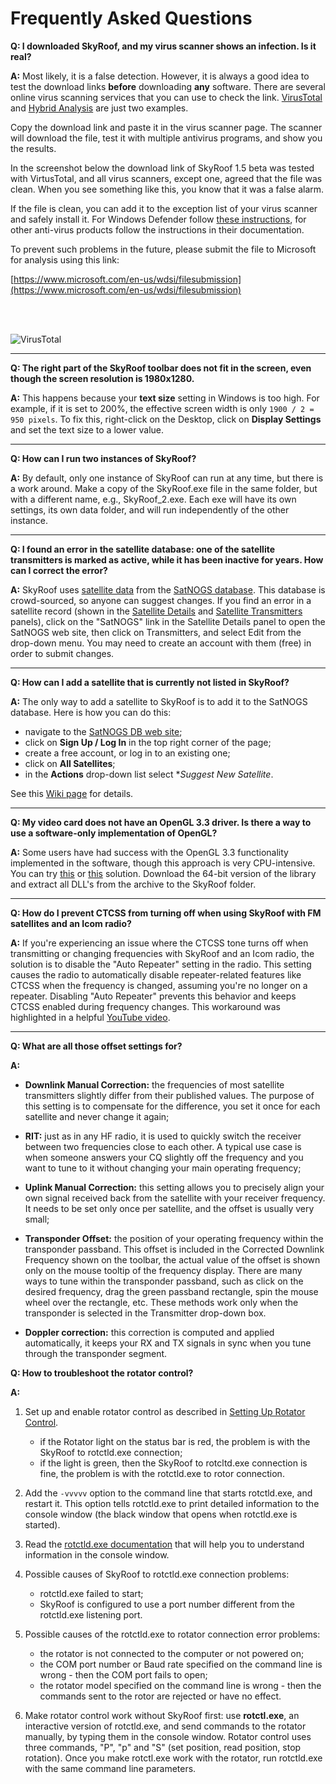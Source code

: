 # Frequently Asked Questions

**Q: I downloaded SkyRoof, and my virus scanner shows an infection. Is it real?**

**A:** Most likely, it is a false detection. However, it is always a good idea to test the download links **before** downloading **any** software. There are several online virus scanning services that you can use to check the link.
[VirusTotal](https://www.virustotal.com/gui/home/url) and [Hybrid Analysis](https://www.hybrid-analysis.com/})
are just two examples.

Copy the download link and paste it in the virus scanner page. The scanner
will download the file, test it with multiple antivirus programs, and show you the results.

In the screenshot below the download link of SkyRoof 1.5 beta was tested with VirtusTotal, and all virus scanners, except one, agreed that the file was clean. When you see something like this, you know that it was a false alarm.

If the file is clean, you can add it to the exception list of your virus scanner and safely install it. For Windows Defender follow
[these instructions](https://support.microsoft.com/en-us/windows/add-an-exclusion-to-windows-security-811816c0-4dfd-af4a-47e4-c301afe13b26#ID0EBF=Windows_11), for other anti-virus products
follow the instructions in their documentation.

To prevent such problems in the future, please submit the file to Microsoft for analysis using this link:

[https://www.microsoft.com/en-us/wdsi/filesubmission](https://www.microsoft.com/en-us/wdsi/filesubmission)

<br><br>

![VirusTotal](../images/virus_total.png)

---

**Q: The right part of the SkyRoof toolbar does not fit in the screen, even though the screen resolution is 1980x1280.**

**A:** This happens because your **text size** setting in Windows is too high. For example, if it is set to 200%, the effective
screen width is only `1900 / 2 = 950 pixels`. To fix this, right-click on the Desktop, click on **Display Settings** and set the text size
to a lower value.

---

**Q: How can I run two instances of SkyRoof?**

**A:** By default, only one instance of SkyRoof can run at any time, but there is a work around. Make a copy of the SkyRoof.exe file in the same folder, but with a different name, e.g., SkyRoof_2.exe. Each exe will have its own settings, its own data folder, and will run independently of the other instance.

---

**Q: I found an error in the satellite database: one of the satellite transmitters is marked as active, while it has been inactive for years. How can I correct the error?**

**A:** SkyRoof uses
[satellite data](satellite_data.md)
from the
[SatNOGS database](https://db.satnogs.org/).
This database is crowd-sourced, so anyone can suggest changes.
If you find an error in a satellite record (shown in the
[Satellite Details](satellite_details_panel.md)
and
[Satellite Transmitters](satellite_transmitters_panel.md)
 panels), click on the "SatNOGS" link in the Satellite Details panel  to open the SatNOGS web site, then click on Transmitters, and select Edit from the drop-down menu. You may need to create an account with them (free) in order to submit changes.

---

**Q: How can I add a satellite that is currently not listed in SkyRoof?**

**A:** The only way to add a satellite to SkyRoof is to add it to the SatNOGS database. Here is how you can do this:

- navigate to the [SatNOGS DB web site](https://db.satnogs.org/);
- click on **Sign Up / Log In** in the top right corner of the page;
- create a free account, or log in to an existing one;
- click on **All Satellites**;
- in the **Actions** drop-down list select **Suggest New Satellite*.

See this [Wiki page](https://wiki.satnogs.org/SatNOGS_DB) for details.

---

**Q: My video card does not have an OpenGL 3.3 driver. Is there a way to use a software-only implementation of OpenGL?**

**A:** Some users have had success with the OpenGL 3.3 functionality implemented in the software, though this approach is very CPU-intensive. You can try
[this](https://github.com/lightningterror/Mesa3D-Windows) or
[this](https://github.com/pal1000/mesa-dist-win) solution. Download the 64-bit version of the library and extract all DLL's from the archive to the SkyRoof folder.

---

**Q: How do I prevent CTCSS from turning off when using SkyRoof with FM satellites and an Icom radio?**

**A:** If you're experiencing an issue where the CTCSS tone turns off when transmitting or changing frequencies with SkyRoof and an Icom radio, the solution is to disable the "Auto Repeater" setting in the radio. This setting causes the radio to automatically disable repeater-related features like CTCSS when the frequency is changed, assuming you're no longer on a repeater. Disabling "Auto Repeater" prevents this behavior and keeps CTCSS enabled during frequency changes. This workaround was highlighted in a helpful [YouTube video](https://www.youtube.com/watch?v=6xO3LNsTidQ).

---

**Q: What are all those offset settings for?**

**A:**

- **Downlink Manual Correction:** the frequencies of most satellite transmitters slightly differ from their published values. The purpose of this setting is to compensate for the difference, you set it once for each satellite and never change it again;

- **RIT:** just as in any HF radio, it is used to quickly switch the receiver between two frequencies close to each other. A typical use case is when someone answers your CQ slightly off the frequency and you want to tune to it without changing your main operating frequency;

- **Uplink Manual Correction:** this setting allows you to precisely align your own signal received back from the satellite with your receiver frequency. It needs to be set only once per satellite, and the offset is usually very small;

- **Transponder Offset:** the position of your operating frequency within the transponder passband. This offset is included in the Corrected Downlink Frequency shown on the toolbar, the actual value of the offset is shown only on the mouse tooltip of the frequency display. There are many ways to tune within the transponder passband, such as click on the desired frequency, drag the green passband rectangle, spin the mouse wheel over the rectangle, etc. These methods work only when the transponder is selected in the Transmitter drop-down box.

- **Doppler correction:** this correction is computed and applied automatically, it keeps your RX and TX signals in sync when you tune through the transponder segment.

**Q: How to troubleshoot the rotator control?**

**A:** 

1. Set up and enable rotator control as described in
[Setting Up Rotator Control](setting_up_rotator_control.md).

    - if the Rotator light on the status bar is red, the problem is with the SkyRoof to rotctld.exe connection;
    - if the light is green, then the SkyRoof to rotcltd.exe connection is fine, the problem is with the rotctld.exe to rotor connection.

2. Add the `-vvvvv` option to the command line that starts rotctld.exe, and restart it. This option tells rotctld.exe to print detailed information to the console window (the black window that opens when rotctld.exe is started).

3. Read the [rotctld.exe documentation](https://hamlib.sourceforge.net/html/rotctl.1.html) that will help you to understand information in the console window.

4. Possible causes of SkyRoof to rotctld.exe connection problems:
    - rotctld.exe failed to start;
    - SkyRoof is configured to use a port number different from the rotctld.exe listening port.

5. Possible causes of the rotctld.exe to rotator connection error problems:
    - the rotator is not connected to the computer or not powered on;
    - the COM port number or Baud rate specified on the command line is wrong - then the COM port fails to open;
    - the rotator model specified on the command line is wrong - then the commands sent to the rotor are rejected or have no effect.

6. Make rotator control work without SkyRoof first: use **rotctl.exe**, an interactive version of rotctld.exe, and send commands to the rotator manually, by typing them in the console window. Rotator control uses three commands, "P", "p" and "S" (set position, read position, stop rotation). Once you make rotctl.exe work with the rotator, run rotctld.exe with the same command line parameters.
